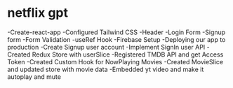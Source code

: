 # netflix gpt
-Create-react-app
-Configured Tailwind CSS
-Header
-Login Form
-Signup form
-Form Validation
-useRef Hook
-Firebase Setup
-Deploying our app to production
-Create Signup user account
-Implement SignIn user API
-Created Redux Store with userSlice
-Registered TMDB API and get Access Token
-Created Custom Hook for NowPlaying Movies
-Created MovieSlice and updated store with movie data
-Embedded yt video and make it autoplay and mute     